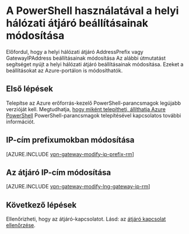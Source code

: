 <properties
   pageTitle="Módosíthatja a helyi hálózaton átjáró IP-cím prefixumokban és gateway IP |} Microsoft Azure"
   description="Ez a cikk bemutatja az IP-cím prefixumokban a helyi hálózaton átjáró módosítása"
   services="vpn-gateway"
   documentationCenter="na"
   authors="cherylmc"
   manager="carmonm"
   editor=""
   tags="azure-resource-manager"/>

<tags
   ms.service="vpn-gateway"
   ms.devlang="na"
   ms.topic="article"
   ms.tgt_pltfrm="na"
   ms.workload="infrastructure-services"
   ms.date="08/08/2016"
   ms.author="cherylmc"/>

# <a name="modify-local-network-gateway-settings-using-powershell"></a>A PowerShell használatával a helyi hálózati átjáró beállításainak módosítása

Előfordul, hogy a helyi hálózati átjáró AddressPrefix vagy GatewayIPAddress beállításainak módosítása Az alábbi útmutatást segítséget nyújt a helyi hálózati átjáró beállításainak módosítása. Ezeket a beállításokat az Azure-portálon is módosíthatók.

## <a name="before-you-begin"></a>Első lépések
    
Telepítse az Azure erőforrás-kezelő PowerShell-parancsmagok legújabb verzióját kell. Megtudhatja, [hogy miként telepítheti, állíthatja Azure PowerShell](../powershell-install-configure.md) PowerShell-parancsmagok telepítésével kapcsolatos további információt.

## <a name="to-modify-ip-address-prefixes"></a>IP-cím prefixumokban módosítása

[AZURE.INCLUDE [vpn-gateway-modify-ip-prefix-rm](../../includes/vpn-gateway-modify-ip-prefix-rm-include.md)]

## <a name="to-modify-the-gateway-ip-address"></a>Az átjáró IP-cím módosítása

[AZURE.INCLUDE [vpn-gateway-modify-lng-gateway-ip-rm](../../includes/vpn-gateway-modify-lng-gateway-ip-rm-include.md)]

## <a name="next-steps"></a>Következő lépések

Ellenőrizheti, hogy az átjáró-kapcsolatot. Lásd: az [átjáró kapcsolat ellenőrzése](vpn-gateway-verify-connection-resource-manager.md).

